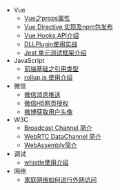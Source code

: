* Vue
    * [Vue之props属性](vue/vue-props)
    * [Vue Directive 实现及npm包发布](vue/vue-directive-npm)
    * [Vue Hooks API介绍](vue/vue-hooks)
    * [DLLPlugin使用实战](vue/dll-plugin/index)
    * [Jest 单元测试框架介绍](vue/vue-jest)
* JavaScript
    * [前端基础之引用类型](javascript/object-reference)
    * [rollup.js 使用介绍](javascript/rollup.js)
* 微信
    * [微信消息推送](wechat/message-push-notification/index)
    * [微信H5网页授权](wechat/wechat-h5-authorize/index)
    * [微博获取用户头像](wechat/weibo-userinfo)
* W3C
    * [Broadcast Channel 简介](w3c/boardcast-channel/index)
    * [WebRTC DataChannel 简介](w3c/webrtc-data-channel)
    * [WebAssembly简介](w3c/WebAssembly-intro)
* 调试
    * [whistle使用介绍](debug/whistle/index)
* 网络
    * [家庭网络如何进行外网访问](network/house-networking/index)
